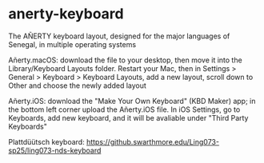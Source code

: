 # anerty-keyboard
The AÑERTY keyboard layout, designed for the major languages of Senegal, in multiple operating systems

Añerty.macOS: download the file to your desktop, then move it into the Library/Keyboard Layouts folder. Restart your Mac, then in Settings > General > Keyboard > Keyboard Layouts, add a new layout, scroll down to Other and choose the newly added layout

Añerty.iOS: download the "Make Your Own Keyboard" (KBD Maker) app; in the bottom left corner upload the Añerty.iOS file. In iOS Settings, go to Keyboards, add new keyboard, and it will be avaliable under "Third Party Keyboards"

Plattdüütsch keyboard: https://github.swarthmore.edu/Ling073-sp25/ling073-nds-keyboard
